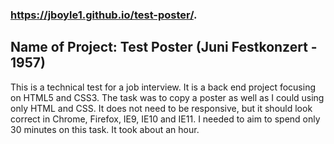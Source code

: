 ### https://jboyle1.github.io/test-poster/.

## Name of Project: Test Poster (Juni Festkonzert - 1957)

This is a technical test for a job interview. It is a back end project focusing on HTML5 and CSS3. The task was to copy a poster as well as I could using only HTML and CSS. It does not need to be responsive, but it should look correct in Chrome, Firefox, IE9, IE10 and IE11.
I needed to aim to spend only 30 minutes on this task. It took about an hour.


 